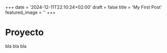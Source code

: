 +++
date = '2024-12-11T22:10:24+02:00'
draft = false
title = 'My First Post'
featured_image = ''
+++

# Proyecto

bla bla bla

